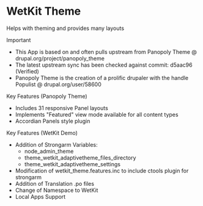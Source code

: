 WetKit Theme
==============
Helps with theming and provides many layouts

Important
* This App is based on and often pulls upstream from Panopoly Theme @ drupal.org/project/panopoly_theme
* The latest upstream sync has been checked against commit: d5aac96 (Verified)
* Panopoly Theme is the creation of a prolific drupaler with the handle Populist @ drupal.org/user/58600

Key Features (Panopoly Theme)
* Includes 31 responsive Panel layouts
* Implements "Featured" view mode available for all content types
* Accordian Panels style plugin

Key Features (WetKit Demo)
* Addition of Strongarm Variables:
    - node_admin_theme
    - theme_wetkit_adaptivetheme_files_directory
    - theme_wetkit_adaptivetheme_settings
* Modification of wetkit_theme.features.inc to include ctools plugin for strongarm
* Addition of Translation .po files
* Change of Namespace to WetKit
* Local Apps Support